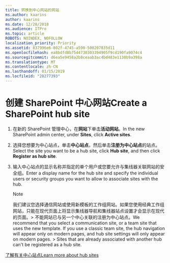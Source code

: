 ```yaml
---
title: 转换到中心网站的网站
ms.author: kaarins
author: kaarins
ms.date: 12/28/2018
ms.audience: ITPro
ms.topic: article
ROBOTS: NOINDEX, NOFOLLOW
localization_priority: Priority
ms.assetid: 837996e6-802f-4745-a590-500207835d11
ms.openlocfilehash: ea8bdfd8b75d4730303394905f9cd190fa9074c4
ms.sourcegitcommit: d6ea5e9458a2b8ceaab3ac4bd483e1130b9a398a
ms.translationtype: MT
ms.contentlocale: zh-CN
ms.lasthandoff: 01/15/2019
ms.locfileid: "28277393"
---
```

# <a name="create-a-sharepoint-hub-site"></a><span data-ttu-id="07f02-102">创建 SharePoint 中心网站</span><span class="sxs-lookup"><span data-stu-id="07f02-102">Create a SharePoint hub site</span></span>

1. <span data-ttu-id="07f02-103">在新的 SharePoint 管理中心，在**网站**下单击**活动网站**。</span><span class="sxs-lookup"><span data-stu-id="07f02-103">In the new SharePoint admin center, under **Sites**, click **Active sites**.</span></span> 
    
2. <span data-ttu-id="07f02-104">选择您想要为中心站点，单击**中心站点**，然后单击**注册为中心站点**的站点。</span><span class="sxs-lookup"><span data-stu-id="07f02-104">Select the site you want to be a hub site, click **Hub site**, and then click **Register as hub site**.</span></span> 
    
3. <span data-ttu-id="07f02-105">输入中心站点的显示名称并指定的单个用户或您要允许与集线器关联网站的安全组。</span><span class="sxs-lookup"><span data-stu-id="07f02-105">Enter a display name for the hub site and specify the individual users or security groups you want to allow to associate sites with the hub.</span></span>
    
    > [!NOTE]
    >  <span data-ttu-id="07f02-p101">我们建议您选择通信网站或使用新模板的工作组网站。如果您使用经典工作组网站，只能在现代页面上将显示集线器导航和集线器站点设置才会显示在现代的页面。> 不能网站已与另一个中心关联的注册为中心站点。</span><span class="sxs-lookup"><span data-stu-id="07f02-p101">We recommend that you select a communication site, or a team site that uses the new template. If you use a classic team site, the hub navigation will appear only on modern pages, and hub site settings will only appear on modern pages. >  Sites that are already associated with another hub can't be registered as a hub site.</span></span> 
  
[<span data-ttu-id="07f02-109">了解有关中心站点</span><span class="sxs-lookup"><span data-stu-id="07f02-109">Learn more about hub sites</span></span>](https://go.microsoft.com/fwlink/?linkid=869149)
  

